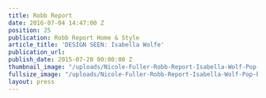```yaml
---
title: Robb Report
date: 2016-07-04 14:47:00 Z
position: 25
publication: Robb Report Home & Style
article_title: 'DESIGN SEEN: Isabella Wolfe'
publication_url: 
publish_date: 2015-07-20 00:00:00 Z
thumbnail_image: "/uploads/Nicole-Fuller-Robb-Report-Isabella-Wolf-Pop-bench-lucite-July-August-2015-768d7c.jpg"
fullsize_image: "/uploads/Nicole-Fuller-Robb-Report-Isabella-Wolf-Pop-bench-lucite-July-August-2015-768d7c.jpg"
layout: press
---
```


